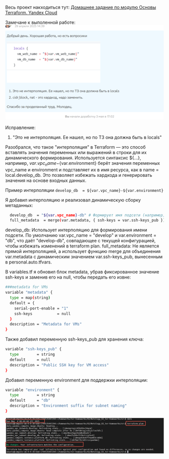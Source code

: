 Весь проект накходиться тут:
[Домашнее задание по модулю Основы Terraform. Yandex Cloud](https://github.com/koshnv/Netology_02_ter-homeworks)

Замечане к выполенной работе:
![Замечание](img/correction_work.png)

Исправление:

1) "Это не интерполяция. Ее нашел, но по ТЗ она должна быть в locals"

Разобрался, что такое "интерполяция" в Terraform — это способ вставлять значения переменных или выражений в строки для их динамического формирования. Используется синтаксис ${...}, например, ${var.vpc_name}-${var.environment} берёт значения переменных vpc_name и environment и подставляет их в имя ресурса, как в name = local.develop_db. Это позволяет избежать хардкода и генерировать значения на основе входных данных.

Пример интерполяции `develop_db  = ${var.vpc_name}-${var.environment}`

Я добавил интерполяцию и реализовал динамическую сборку метаданных:
```sh
  develop_db  = "${var.vpc_name}-db" # Формирует имя подсети (например, "develop-db")
  full_metadata  = merge(var.metadata, { ssh-keys = var.ssh-keys_pub }) #Для динамической сборки metadata
```
develop_db: Использует интерполяцию для формирования имени подсети. По умолчанию var.vpc_name = "develop" и var.environment = "db", что даёт "develop-db", совпадающее с текущей конфигурацией, чтобы избежать изменений в terraform plan.
full_metadata: Не является прямой интерполяцией, а использует функцию merge для объединения var.metadata с динамическим значением var.ssh-keys_pub, вынесенным в personal.auto.tfvars.


В variables.tf я обновил блок metadata, убрав фиксированное значение ssh-keys и заменив его на null, чтобы передать его извне:
```sh
###metadata for VMs
variable "metadata" {
  type = map(string)
  default = {
    serial-port-enable = "1"
    ssh-keys           = null
  }
  description = "Metadata for VMs"
}
```
Также добавил переменную ssh-keys_pub для хранения ключа:
```sh
variable "ssh-keys_pub" {
  type        = string
  default     = null
  description = "Public SSH key for VM access"
}
```
Добавил переменную environment для поддержки интерполяции:
```sh
variable "environment" {
  type        = string
  default     = "db"
  description = "Environment suffix for subnet naming"
}
```
![Интерполяция](img/Interpolation.png)